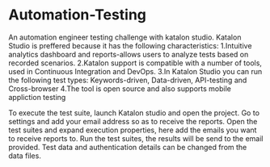 # Automation-Testing
An automation engineer testing challenge with katalon studio.
Katalon Studio is preffered because it has the following characteristics:
 1.Intuitive analytics dashboard and reports-allows users to analyze tests based on recorded scenarios.
 2.Katalon support is compatible with a number of tools, used in Continuous Integration and DevOps.
 3.In Katalon Studio you can run the following test types: Keywords-driven, Data-driven, API-testing and Cross-browser
 4.The tool is open source and also supports mobile appliction testing
 
To execute the test suite, launch Katalon studio and open the project. 
Go to settings and add your email address so as to receive the reports.
Open the test suites and expand execution properties, here add the emails you want to receive reports to.
Run the test suites, the results will be send to the email provided.
Test data and authentication details can be changed from the data files.
